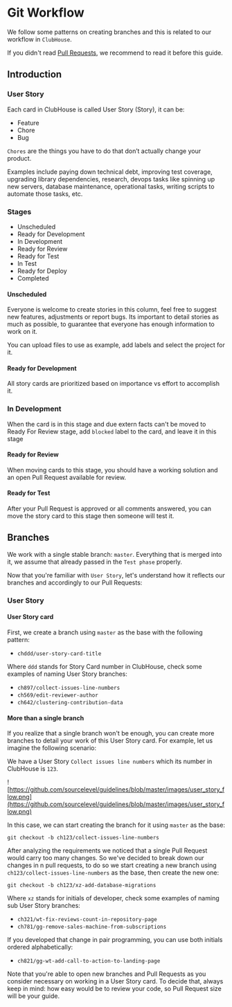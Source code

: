 Git Workflow
============

We follow some patterns on creating branches and this is related to our workflow in `ClubHouse`.

If you didn't read [Pull Requests](https://github.com/sourcelevel/guidelines/blob/master/resources/pull_requests.md), we recommend to read it before this guide.

## Introduction

### User Story

Each card in ClubHouse is called User Story (Story), it can be:

* Feature
* Chore
* Bug

`Chores` are the things you have to do that don’t actually change your product.

Examples include paying down technical debt, improving test coverage,
upgrading library dependencies, research, devops tasks like spinning up new servers,
database maintenance, operational tasks, writing scripts to automate those tasks, etc.

### Stages

* Unscheduled
* Ready for Development
* In Development
* Ready for Review
* Ready for Test
* In Test
* Ready for Deploy
* Completed

#### Unscheduled

Everyone is welcome to create stories in this column, feel free to suggest new features,
adjustments or report bugs. Its important to detail stories as much as possible, to
guarantee that everyone has enough information to work on it.

You can upload files to use as example, add labels and select the project for it.

#### Ready for Development

All story cards are prioritized based on importance vs effort to accomplish it.

### In Development

When the card is in this stage and due extern facts can't be moved to Ready For Review stage, add `blocked` label
to the card, and leave it in this stage

#### Ready for Review

When moving cards to this stage, you should have a working solution and an open Pull
Request available for review.

#### Ready for Test

After your Pull Request is approved or all comments answered, you can move
the story card to this stage then someone will test it.

## Branches

We work with a single stable branch: `master`. Everything that is merged into it, we assume that already passed in the `Test phase` properly.

Now that you're familiar with `User Story`, let's understand how it reflects our branches and accordingly to our Pull Requests:

### User Story

#### User Story card

First, we create a branch using `master` as the base with the following pattern:

* `chddd/user-story-card-title`

Where `ddd` stands for Story Card number in ClubHouse, check some examples of naming User Story branches:

* `ch897/collect-issues-line-numbers`
* `ch569/edit-reviewer-author`
* `ch642/clustering-contribution-data`

#### More than a single branch

If you realize that a single branch won't be enough, you can create more branches to detail
your work of this User Story card. For example, let us imagine the following scenario:

We have a User Story `Collect issues line numbers` which its number in ClubHouse is `123`.

![https://github.com/sourcelevel/guidelines/blob/master/images/user_story_flow.png](https://github.com/sourcelevel/guidelines/blob/master/images/user_story_flow.png)

In this case, we can start creating the branch for it using `master` as the base:

```
git checkout -b ch123/collect-issues-line-numbers
```

After analyzing the requirements we noticed that a single Pull Request would carry too many
changes. So we've decided to break down our changes in n pull requests, to do so we start
creating a new branch using `ch123/collect-issues-line-numbers` as the base, then create the
new one:

```
git checkout -b ch123/xz-add-database-migrations
```

Where `xz` stands for initials of developer, check some examples of naming sub User Story branches:

* `ch321/wt-fix-reviews-count-in-repository-page`
* `ch781/gg-remove-sales-machine-from-subscriptions`

If you developed that change in pair programming, you can use both initials ordered alphabetically:

* `ch821/gg-wt-add-call-to-action-to-landing-page`

Note that you're able to open new branches and Pull Requests as you consider necessary on working in a User Story card.
To decide that, always keep in mind: how easy would be to review your code, so Pull Request size will be your guide.

